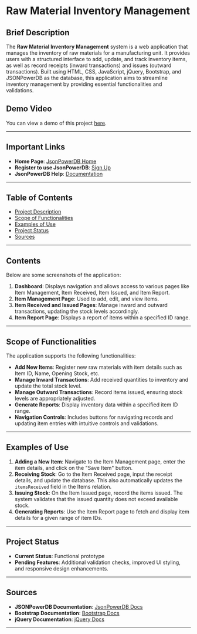 # Raw Material Inventory Management

## Brief Description
The **Raw Material Inventory Management** system is a web application that manages the inventory of raw materials for a manufacturing unit. It provides users with a structured interface to add, update, and track inventory items, as well as record receipts (inward transactions) and issues (outward transactions). Built using HTML, CSS, JavaScript, jQuery, Bootstrap, and JSONPowerDB as the database, this application aims to streamline inventory management by providing essential functionalities and validations.

## Demo Video
You can view a demo of this project [here](https://drive.google.com/file/d/1iZogBlm06VhBlm7InxoJKOj8nEqreAEj/view?usp=sharing).

---

## Important Links
- **Home Page**: [JsonPowerDB Home](https://login2explore.com)
- **Register to use JsonPowerDB**: [Sign Up](http://api.login2explore.com)
- **JsonPowerDB Help**: [Documentation](https://login2explore.com/jpdb/docs.html)

---

## Table of Contents
- [Project Description](#brief-description)
- [Scope of Functionalities](#scope-of-functionalities)
- [Examples of Use](#examples-of-use)
- [Project Status](#project-status)
- [Sources](#sources)

---

## Contents
Below are some screenshots of the application:
1. **Dashboard**: Displays navigation and allows access to various pages like Item Management, Item Received, Item Issued, and Item Report.
2. **Item Management Page**: Used to add, edit, and view items.
3. **Item Received and Issued Pages**: Manage inward and outward transactions, updating the stock levels accordingly.
4. **Item Report Page**: Displays a report of items within a specified ID range.

---

## Scope of Functionalities
The application supports the following functionalities:
- **Add New Items**: Register new raw materials with item details such as Item ID, Name, Opening Stock, etc.
- **Manage Inward Transactions**: Add received quantities to inventory and update the total stock level.
- **Manage Outward Transactions**: Record items issued, ensuring stock levels are appropriately adjusted.
- **Generate Reports**: Display inventory data within a specified item ID range.
- **Navigation Controls**: Includes buttons for navigating records and updating item entries with intuitive controls and validations.

---

## Examples of Use
1. **Adding a New Item**: Navigate to the Item Management page, enter the item details, and click on the "Save Item" button.
2. **Receiving Stock**: Go to the Item Received page, input the receipt details, and update the database. This also automatically updates the `itemsReceived` field in the Items relation.
3. **Issuing Stock**: On the Item Issued page, record the items issued. The system validates that the issued quantity does not exceed available stock.
4. **Generating Reports**: Use the Item Report page to fetch and display item details for a given range of item IDs.

---

## Project Status
- **Current Status**: Functional prototype
- **Pending Features**: Additional validation checks, improved UI styling, and responsive design enhancements.

---

## Sources
- **JSONPowerDB Documentation**: [JsonPowerDB Docs](https://login2explore.com/jpdb/docs.html)
- **Bootstrap Documentation**: [Bootstrap Docs](https://getbootstrap.com/docs)
- **jQuery Documentation**: [jQuery Docs](https://api.jquery.com)

---
